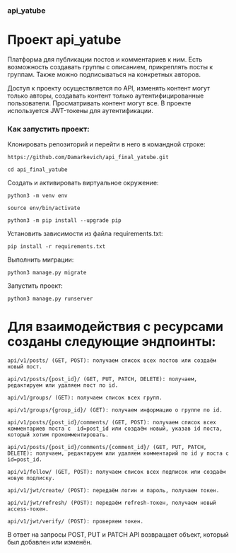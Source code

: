 ### api_yatube
# Проект api_yatube

Платформа для публикации постов и комментариев к ним. Есть возможность создавать группы с описанием, прикреплять посты к группам. Также можно подписываться на конкретных авторов.

Доступ к проекту осуществляется по API, изменять контент могут только авторы, создавать контент только аутентифицированные пользователи. Просматривать контент могут все. В проекте используется JWT-токены для аутентификации. 



### Как запустить проект:

Клонировать репозиторий и перейти в него в командной строке:

```
https://github.com/Damarkevich/api_final_yatube.git
```

```
cd api_final_yatube
```

Cоздать и активировать виртуальное окружение:

```
python3 -m venv env
```

```
source env/bin/activate
```

```
python3 -m pip install --upgrade pip
```

Установить зависимости из файла requirements.txt:

```
pip install -r requirements.txt
```

Выполнить миграции:

```
python3 manage.py migrate
```

Запустить проект:

```
python3 manage.py runserver
```


# Для взаимодействия с ресурсами созданы следующие эндпоинты:
    
    api/v1/posts/ (GET, POST): получаем список всех постов или создаём новый пост.
    
    api/v1/posts/{post_id}/ (GET, PUT, PATCH, DELETE): получаем, редактируем или удаляем пост по id.
    
    api/v1/groups/ (GET): получаем список всех групп.
    
    api/v1/groups/{group_id}/ (GET): получаем информацию о группе по id.
    
    api/v1/posts/{post_id}/comments/ (GET, POST): получаем список всех комментариев поста с  id=post_id или создаём новый, указав id поста, который хотим прокомментировать.
    
    api/v1/posts/{post_id}/comments/{comment_id}/ (GET, PUT, PATCH, DELETE): получаем, редактируем или удаляем комментарий по id у поста с id=post_id.

    api/v1/follow/ (GET, POST): получаем список всех подписок или создаём новую подписку.
    
    api/v1/jwt/create/ (POST): передаём логин и пароль, получаем токен.

    api/v1/jwt/refresh/ (POST): передаём refresh-токен, получаем новый access-токен.

    api/v1/jwt/verify/ (POST): проверяем токен.

В ответ на запросы POST, PUT и PATCH API возвращает объект, который был добавлен или изменён.
